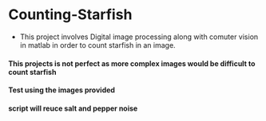 # Counting-Starfish

* This project involves Digital image processing along with comuter vision in matlab in order to count starfish in an image.
#### This  projects is not perfect as more complex images would be difficult to count starfish 
#### Test using the images provided 
#### script will reuce salt and pepper noise
